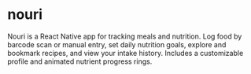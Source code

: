 # nouri
Nouri is a React Native app for tracking meals and nutrition. Log food by barcode scan or manual entry, set daily nutrition goals, explore and bookmark recipes, and view your intake history. Includes a customizable profile and animated nutrient progress rings.
